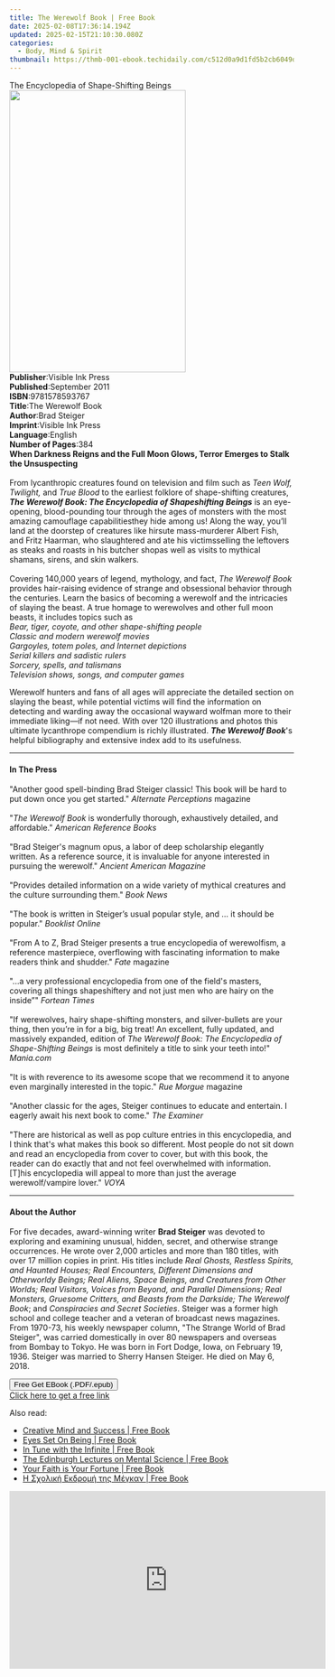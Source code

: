 ```yaml
---
title: The Werewolf Book | Free Book
date: 2025-02-08T17:36:14.194Z
updated: 2025-02-15T21:10:30.080Z
categories:
  - Body, Mind & Spirit
thumbnail: https://thmb-001-ebook.techidaily.com/c512d0a9d1fd5b2cb6049df401ebcd01e31153d38ca9ba673cad2beedacdd658.jpg
---
```

<main id="book-container">
  <div class="flex flex-col">
    <div class="book-brief flex-1 py-6 px-4 sm:p-6 md:py-10 md:px-8">
      <!-- brief-->
      <div class="book-brief-main">
        The Encyclopedia of Shape-Shifting Beings
      </div>
    </div>
    <div
      class="book-meta-info flex-1 grid gap-4 col-start-1 col-end-3 row-start-1 sm:mb-6 sm:grid-cols-4 lg:gap-6 lg:col-start-2 lg:row-end-6 lg:row-span-6 lg:mb-0"
    >
      <div
        class="book-meta-info-left place-content-center mt-4 p-4 text-sm leading-6 col-start-2 col-span-2 dark:text-slate-400"
      >
        <img
          class="w-full h-500 object-cover rounded-lg sm:h-255 sm:col-span-2 lg:col-span-full"
          src="https://img-001-ebook.techidaily.com/43b24f0190422c13c5ba3cfbf041c3b999a450a2176973638116a940f6a3b1d4.jpg"
          alt=""
          width="312"
          height="500"
        />
      </div>
      <div
        class="book-meta-info-right mt-2 col-start-1 row-start-2 col-span-3 self-center"
      >
        <!-- meta data  -->
        <div class="flex flex-col px-4 md:px-8">
          <div class="flex-1">
            <strong>Publisher</strong>:<span class="px-2"
              >Visible Ink Press</span
            >
          </div>
          <div class="flex-1">
            <strong>Published</strong>:<span class="px-2">September 2011</span>
          </div>
          <div class="flex-1">
            <strong>ISBN</strong>:<span class="px-2">9781578593767</span>
          </div>
          <div class="flex-1">
            <strong>Title</strong>:<span class="px-2">The Werewolf Book</span>
          </div>
          <div class="flex-1">
            <strong>Author</strong>:<span class="px-2">Brad Steiger</span>
          </div>
          <div class="flex-1">
            <strong>Imprint</strong>:<span class="px-2">Visible Ink Press</span>
          </div>
          <div class="flex-1">
            <strong>Language</strong>:<span class="px-2">English</span>
          </div>
          <div class="flex-1">
            <strong>Number of Pages</strong>:<span class="px-2">384</span>
          </div>
        </div>
      </div>
    </div>
    <div class="book-description flex-1 py-6 px-4 sm:p-6 md:py-10 md:px-8">
      <div class="book-description-main">
        <div accordion-content="" id="description">
          <b
            >When Darkness Reigns and the Full Moon Glows, Terror Emerges to
            Stalk the Unsuspecting</b
          ><br /><br />From lycanthropic creatures found on television and film
          such as <i>Teen Wolf, Twilight,</i> and <i>True Blood</i> to the
          earliest folklore of shape-shifting creatures,
          <i
            ><b
              >The Werewolf Book: The Encyclopedia of Shapeshifting Beings</b
            ></i
          >
          is an eye-opening, blood-pounding tour through the ages of monsters
          with the most amazing camouflage capabilitiesthey hide among us! Along
          the way, you’ll land at the doorstep of creatures like hirsute
          mass-murderer Albert Fish, and Fritz Haarman, who slaughtered and ate
          his victimsselling the leftovers as steaks and roasts in his butcher
          shopas well as visits to mythical shamans, sirens, and skin
          walkers.<br /><br />Covering 140,000 years of legend, mythology, and
          fact, <i>The Werewolf Book</i> provides hair-raising evidence of
          strange and obsessional behavior through the centuries. Learn the
          basics of becoming a werewolf and the intricacies of slaying the
          beast. A true homage to werewolves and other full moon beasts, it
          includes topics such as <br /><i>
            Bear, tiger, coyote, and other shape-shifting people<br />
            Classic and modern werewolf movies<br />
            Gargoyles, totem poles, and Internet depictions<br />
            Serial killers and sadistic rulers<br />
            Sorcery, spells, and talismans<br />
            Television shows, songs, and computer games</i
          >
          <p>
            Werewolf hunters and fans of all ages will appreciate the detailed
            section on slaying the beast, while potential victims will find the
            information on detecting and warding away the occasional wayward
            wolfman more to their immediate liking—if not need. With over 120
            illustrations and photos this ultimate lycanthrope compendium is
            richly illustrated. <i><b>The Werewolf Book</b></i
            >'s helpful bibliography and extensive index add to its usefulness.
          </p>
        </div>
        <div class="accordion-fader"></div>
      </div>
    </div>
    <div class="book-excerpts flex-1 py-6 px-4 sm:p-6 md:py-10 md:px-8">
      <!-- excerpts-->
      <div class="book-excerpts-main">
        <hr />
        <h4 class="placeholder placeholder-heading">
          <span>In The Press</span>
        </h4>
        <p>
          "Another good spell-binding Brad Steiger classic! This book will be
          hard to put down once you get started."
          <i>Alternate Perceptions</i> magazine<br /><br />"<i
            >The Werewolf Book</i
          >
          is wonderfully thorough, exhaustively detailed, and affordable."
          <i>American Reference Books</i><br /><br />"Brad Steiger's magnum
          opus, a labor of deep scholarship elegantly written. As a reference
          source, it is invaluable for anyone interested in pursuing the
          werewolf." <i>Ancient American Magazine</i><br /><br />"Provides
          detailed information on a wide variety of mythical creatures and the
          culture surrounding them." <i>Book News</i><br /><br />"The book is
          written in Steiger’s usual popular style, and ... it should be
          popular." <i>Booklist Online</i><br /><br />"From A to Z, Brad Steiger
          presents a true encyclopedia of werewolfism, a reference masterpiece,
          overflowing with fascinating information to make readers think and
          shudder." <i>Fate</i> magazine<br /><br />"...a very professional
          encyclopedia from one of the field's masters, covering all things
          shapeshiftery and not just men who are hairy on the inside”"
          <i>Fortean Times</i><br /><br />"If werewolves, hairy shape-shifting
          monsters, and silver-bullets are your thing, then you’re in for a big,
          big treat! An excellent, fully updated, and massively expanded,
          edition of
          <i>The Werewolf Book: The Encyclopedia of Shape-Shifting Beings</i> is
          most definitely a title to sink your teeth into!" <i>Mania.com</i
          ><br /><br />"It is with reverence to its awesome scope that we
          recommend it to anyone even marginally interested in the topic."
          <i>Rue Morgue</i> magazine<br /><br />"Another classic for the ages,
          Steiger continues to educate and entertain. I eagerly await his next
          book to come." <i>The Examiner</i><br /><br />"There are historical as
          well as pop culture entries in this encyclopedia, and I think that's
          what makes this book so different. Most people do not sit down and
          read an encyclopedia from cover to cover, but with this book, the
          reader can do exactly that and not feel overwhelmed with information.
          [T]his encyclopedia will appeal to more than just the average
          werewolf/vampire lover." <i>VOYA</i>
        </p>
      </div>
    </div>
    <div class="book-about-author flex-1 py-6 px-4 sm:p-6 md:py-10 md:px-8">
      <!-- about author-->
      <div class="book-main-author-main">
        <hr />
        <h4 class="placeholder placeholder-heading">
          <span>About the Author</span>
        </h4>
        <p>
          For five decades, award-winning writer <b>Brad Steiger</b> was devoted
          to exploring and examining unusual, hidden, secret, and otherwise
          strange occurrences. He wrote over 2,000 articles and more than 180
          titles, with over 17 million copies in print. His titles include
          <i
            >Real Ghosts, Restless Spirits, and Haunted Houses; Real Encounters,
            Different Dimensions and Otherworldy Beings; Real Aliens, Space
            Beings, and Creatures from Other Worlds; Real Visitors, Voices from
            Beyond, and Parallel Dimensions; Real Monsters, Gruesome Critters,
            and Beasts from the Darkside; The Werewolf Book</i
          >; and <i>Conspiracies and Secret Societies</i>. Steiger was a former
          high school and college teacher and a veteran of broadcast news
          magazines. From 1970-73, his weekly newspaper column, "The Strange
          World of Brad Steiger", was carried domestically in over 80 newspapers
          and overseas from Bombay to Tokyo. He was born in Fort Dodge, Iowa, on
          February 19, 1936. Steiger was married to Sherry Hansen Steiger. He
          died on May 6, 2018.
        </p>
      </div>
    </div>
    <div class="book-free-get flex-1 py-6 px-4 sm:p-6 md:py-10 md:px-8">
      <button
        id="btn-free-get"
        class="bg-blue-500 hover:bg-blue-700 text-white font-bold py-2 px-4 rounded"
      >
        Free Get EBook (.PDF/.epub)
      </button>
      <div id="countdown-display" class="px-2 text-lg mt-2"></div>
      <a
        id="free-link"
        class="hidden bg-blue-500 hover:bg-blue-700 text-white font-bold py-2 px-4 rounded"
        href="https://www.ebooks.com/en-us/book/96489654/the-werewolf-book/brad-steiger/"
        target="_blank"
        >Click here to get a free link</a
      >
    </div>
    <script>
      let countdownTime = 0;
      let countdownInterval = null;
      document
        .getElementById('btn-free-get')
        .addEventListener('click', startCountdown);
      function startCountdown() {
        countdownTime = new Date().getTime() + 60000 * 3;
        countdownInterval = setInterval(updateCountdown, 1000);
        document.getElementById('btn-free-get').disabled = true;
        document
          .getElementById('btn-free-get')
          .classList.add('bg-gray-500', 'cursor-not-allowed');
      }
      function updateCountdown() {
        let currentTime = new Date().getTime();
        let timeLeft = countdownTime - currentTime;
        let secondsLeft = Math.floor(timeLeft / 1000);
        document.getElementById('countdown-display').innerHTML =
          `Remaining time: ${secondsLeft} seconds.`;
        if (secondsLeft <= 0) {
          clearInterval(countdownInterval);
          document.getElementById('btn-free-get').classList.add('hidden');
          document.getElementById('free-link').classList.remove('hidden');
          document.getElementById('countdown-display').innerHTML = '';
        }
      }
    </script>
  </div>
</main>

<ins class="adsbygoogle"
      style="display:block"
      data-ad-client="ca-pub-7571918770474297"
      data-ad-slot="8358498916"
      data-ad-format="auto"
      data-full-width-responsive="true"></ins>
    

<span class="atpl-alsoreadstyle">Also read:</span>
<div><ul>
<li><a href="https://novels-ebooks.techidaily.com/210129042-9781420970159-creative-mind-and-success/"><u>Creative Mind and Success | Free Book</u></a></li>
<li><a href="https://novels-ebooks.techidaily.com/210129063-9780998864488-eyes-set-on-being/"><u>Eyes Set On Being | Free Book</u></a></li>
<li><a href="https://novels-ebooks.techidaily.com/210129044-9781420970791-in-tune-with-the-infinite/"><u>In Tune with the Infinite | Free Book</u></a></li>
<li><a href="https://novels-ebooks.techidaily.com/210129031-9781420970814-the-edinburgh-lectures-on-mental-science/"><u>The Edinburgh Lectures on Mental Science | Free Book</u></a></li>
<li><a href="https://novels-ebooks.techidaily.com/210129051-9781420970098-your-faith-is-your-fortune/"><u>Your Faith is Your Fortune | Free Book</u></a></li>
<li><a href="https://novels-ebooks.techidaily.com/210129361-9781071566176-h-sxolikh-ekdromh-ths-megkan/"><u>Η Σχολική Εκδρομή της Μέγκαν | Free Book</u></a></li>
</ul></div>

<!-- affiliate ads begin -->
<iframe width="560" height="315" src="https://www.youtube.com/embed/PUDdKOsEN74?si=tkZf-KVinjuwmgx9" title="YouTube video player" frameborder="0" allow="accelerometer; autoplay; clipboard-write; encrypted-media; gyroscope; picture-in-picture; web-share" referrerpolicy="strict-origin-when-cross-origin" allowfullscreen></iframe>
<!-- affiliate ads end -->

